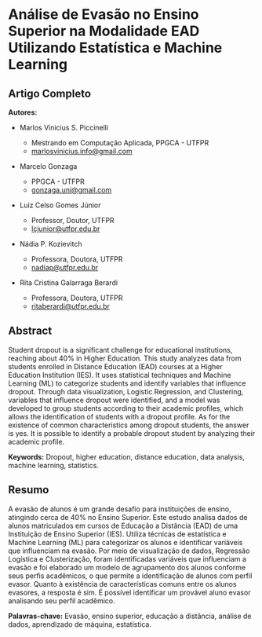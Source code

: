 # Análise de Evasão no Ensino Superior na Modalidade EAD Utilizando Estatística e Machine Learning

## Artigo Completo

**Autores:**

- Marlos Vinicius S. Piccinelli
  - Mestrando em Computação Aplicada, PPGCA - UTFPR
  - marlosvinicius.info@gmail.com

- Marcelo Gonzaga
  - PPGCA - UTFPR
  - gonzaga.uni@gmail.com

- Luiz Celso Gomes Júnior
  - Professor, Doutor, UTFPR
  - lcjunior@utfpr.edu.br

- Nádia P. Kozievitch
  - Professora, Doutora, UTFPR
  - nadiap@utfpr.edu.br

- Rita Cristina Galarraga Berardi
  - Professora, Doutora, UTFPR 
  - ritaberardi@utfpr.edu.br

## Abstract

Student dropout is a significant challenge for educational institutions, reaching about 40% in Higher Education. This study analyzes data from students enrolled in Distance Education (EAD) courses at a Higher Education Institution (IES). It uses statistical techniques and Machine Learning (ML) to categorize students and identify variables that influence dropout. Through data visualization, Logistic Regression, and Clustering, variables that influence dropout were identified, and a model was developed to group students according to their academic profiles, which allows the identification of students with a dropout profile. As for the existence of common characteristics among dropout students, the answer is yes. It is possible to identify a probable dropout student by analyzing their academic profile.

**Keywords:** Dropout, higher education, distance education, data analysis, machine learning, statistics.

## Resumo

A evasão de alunos é um grande desafio para instituições de ensino, atingindo cerca de 40% no Ensino Superior. Este estudo analisa dados de alunos matriculados em cursos de Educação a Distância (EAD) de uma Instituição de Ensino Superior (IES). Utiliza técnicas de estatística e Machine Learning (ML) para categorizar os alunos e identificar variáveis que influenciam na evasão. Por meio de visualização de dados, Regressão Logística e Clusterização, foram identificadas variáveis que influenciam a evasão e foi elaborado um modelo de agrupamento dos alunos conforme seus perfis acadêmicos, o que permite a identificação de alunos com perfil evasor. Quanto à existência de características comuns entre os alunos evasores, a resposta é sim. É possível identificar um provável aluno evasor analisando seu perfil acadêmico.

**Palavras-chave:** Evasão, ensino superior, educação a distância, análise de dados, aprendizado de máquina, estatística.
